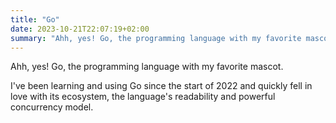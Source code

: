 ```yaml
---
title: "Go"
date: 2023-10-21T22:07:19+02:00
summary: "Ahh, yes! Go, the programming language with my favorite mascot."
---
```


Ahh, yes! Go, the programming language with my favorite mascot.

I've been learning and using Go since the start of 2022 and quickly fell in love with its ecosystem, the language's readability and powerful concurrency model.

